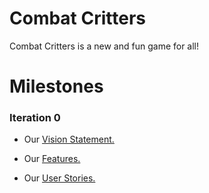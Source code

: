 # Combat Critters

Combat Critters is a new and fun game for all!

# Milestones

### Iteration 0

- Our [Vision Statement.](https://code.cs.umanitoba.ca/comp3350-winter2024/internetenemies-a02-10/-/blob/main/Documents/VisionStatement.md)

- Our [Features.](https://code.cs.umanitoba.ca/comp3350-winter2024/internetenemies-a02-10/-/issues?label_name[]=T%20-%20Feature)

- Our [User Stories.](https://code.cs.umanitoba.ca/comp3350-winter2024/internetenemies-a02-10/-/issues?label_name[]=T%20-%20Story)